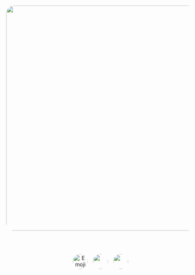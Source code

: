 <div align="center">
  <img 
    src="![Image](https://github.com/user-attachments/assets/83cbc583-73e6-4d84-bc3c-3f0e777e24eb)" 
    width="600" 
    style="border-radius: 20px;" 
    >
  
  <br><br> 

  <img 
    src="https://cdn.discordapp.com/emojis/1397509724534079568.webp?size=40&animated=true" 
    width="40" 
    style="border-radius: 50%; vertical-align: middle; margin: 0 5px;" 
    alt="Emoji">
  <img 
    src="https://cdn.discordapp.com/emojis/1397509724534079568.webp?size=40&animated=true" 
    width="40" 
    style="border-radius: 50%; vertical-align: middle; margin: 0 5px;" 
    >
  <img 
    src="https://cdn.discordapp.com/emojis/1397509724534079568.webp?size=40&animated=true" 
    width="40" 
    style="border-radius: 50%; vertical-align: middle; margin: 0 5px;" 
    >
</div>
